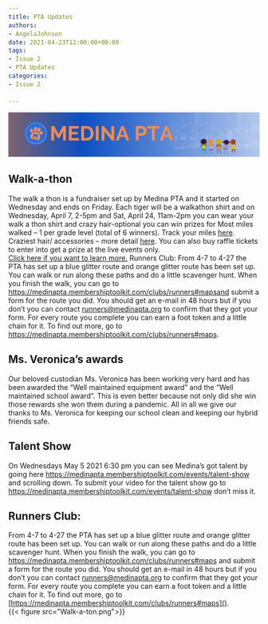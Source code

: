 ```yaml
---
title: PTA Updates
authors:
- AngelaJohnson
date: 2021-04-23T12:00:00+00:00
tags:
- Issue 2
- PTA Updates
categories:
- Issue 2

---
```

[<img src="img.png">](https://medinapta.membershiptoolkit.com/home)

## Walk-a-thon

The walk a thon is a fundraiser set up by Medina PTA and it started on Wednesday and ends on Friday. Each tiger will be a walkathon shirt and on Wednesday, April 7, 2-5pm and Sat, April 24, 11am-2pm you can wear your walk a thon shirt and crazy hair-optional you can win prizes for Most miles walked – 1 per grade level (total of 6 winners). Track your miles [here](https://medinapta.membershiptoolkit.com/walkathon#logs).
Craziest hair/ accessories – more detail [here](https://medinapta.membershiptoolkit.com/walkathon#crazy).
You can also buy raffle tickets to enter into get a prize at the live events only.  
[Click here if you want to learn more.](https://medinapta.membershiptoolkit.com/walkathon#kickoff)
Runners Club:
From 4-7 to 4-27 the PTA has set up a blue glitter route and orange glitter route has been set up. You can walk or run along these paths and do a little scavenger hunt. When you finish the walk, you can go to https://medinapta.membershiptoolkit.com/clubs/runners#mapsand submit a form for the route you did. You should get an e-mail in 48 hours but if you don’t you can contact runners@medinapta.org to confirm that they got your form. For every route you complete you can earn a foot token and a little chain for it. To find out more, go to https://medinapta.membershiptoolkit.com/clubs/runners#maps.

## Ms. Veronica’s awards

Our beloved custodian Ms. Veronica has been working very hard and has been awarded the “Well maintained equipment award” and the “Well maintained school award”. This is even better because not only did she win those rewards she won them during a pandemic. All in all we give our thanks to Ms. Veronica for keeping our school clean and keeping our hybrid friends safe.

## Talent Show

On Wednesdays May 5 2021 6:30 pm you can see Medina’s got talent by going here https://medinapta.membershiptoolkit.com/events/talent-show and scrolling down. To submit your video for the talent show go to https://medinapta.membershiptoolkit.com/events/talent-show don’t miss it.

## Runners Club:

From 4-7 to 4-27 the PTA has set up a blue glitter route and orange glitter route has been set up. You can walk or run along these paths and do a little scavenger hunt. When you finish the walk, you can go to  https://medinapta.membershiptoolkit.com/clubs/runners#maps and submit a form for the route you did. You should get an e-mail in 48 hours but if you don’t you can contact runners@medinapta.org to confirm that they got your form. For every route you complete you can earn a foot token and a little chain for it. To find out more, go to  [https://medinapta.membershiptoolkit.com/clubs/runners#maps]().  
{{< figure src="Walk-a-ton.png">}}